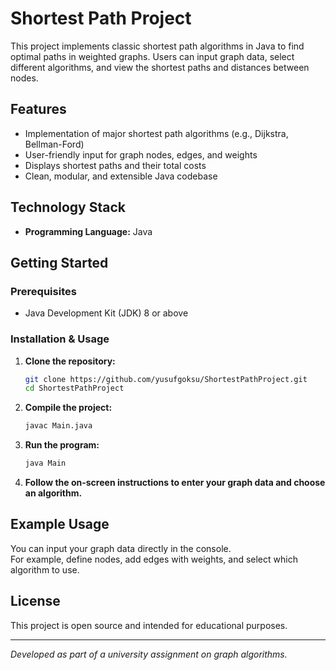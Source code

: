 # Shortest Path Project

This project implements classic shortest path algorithms in Java to find optimal paths in weighted graphs. Users can input graph data, select different algorithms, and view the shortest paths and distances between nodes.

## Features

- Implementation of major shortest path algorithms (e.g., Dijkstra, Bellman-Ford)
- User-friendly input for graph nodes, edges, and weights
- Displays shortest paths and their total costs
- Clean, modular, and extensible Java codebase

## Technology Stack

- **Programming Language:** Java

## Getting Started

### Prerequisites

- Java Development Kit (JDK) 8 or above

### Installation & Usage

1. **Clone the repository:**
    ```bash
    git clone https://github.com/yusufgoksu/ShortestPathProject.git
    cd ShortestPathProject
    ```

2. **Compile the project:**
    ```bash
    javac Main.java
    ```

3. **Run the program:**
    ```bash
    java Main
    ```

4. **Follow the on-screen instructions to enter your graph data and choose an algorithm.**

## Example Usage

You can input your graph data directly in the console.  
For example, define nodes, add edges with weights, and select which algorithm to use.

## License

This project is open source and intended for educational purposes.

---

*Developed as part of a university assignment on graph algorithms.*

